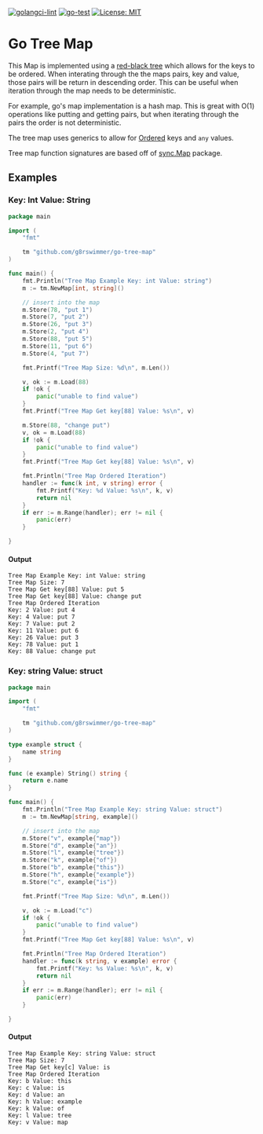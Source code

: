 [![golangci-lint](https://github.com/g8rswimmer/go-twitter/actions/workflows/golangci-lint.yml/badge.svg)](https://github.com/g8rswimmer/go-twitter/actions/workflows/golangci-lint.yml)
[![go-test](https://github.com/g8rswimmer/go-twitter/actions/workflows/go-test.yml/badge.svg)](https://github.com/g8rswimmer/go-twitter/actions/workflows/go-test.yml)
[![License: MIT](https://img.shields.io/badge/License-MIT-blue.svg)](https://opensource.org/licenses/MIT)
# Go Tree Map
This Map is implemented using a [red-black tree](https://en.wikipedia.org/wiki/Red%E2%80%93black_tree) which allows for the keys to be ordered.  When interating through the the maps pairs, key and value, those pairs will be return in descending order.  This can be useful when iteration through the map needs to be deterministic.  

For example, go's map implementation is a hash map.  This is great with O(1) operations like putting and getting pairs, but when iterating through the pairs the order is not deterministic.

The tree map uses generics to allow for [Ordered](https://pkg.go.dev/golang.org/x/exp/constraints#Ordered) keys and `any` values.

Tree map function signatures are based off of [sync.Map](https://pkg.go.dev/sync) package.

## Examples
### Key: Int Value: String
```go
package main

import (
	"fmt"

	tm "github.com/g8rswimmer/go-tree-map"
)

func main() {
	fmt.Println("Tree Map Example Key: int Value: string")
	m := tm.NewMap[int, string]()

	// insert into the map
	m.Store(78, "put 1")
	m.Store(7, "put 2")
	m.Store(26, "put 3")
	m.Store(2, "put 4")
	m.Store(88, "put 5")
	m.Store(11, "put 6")
	m.Store(4, "put 7")

	fmt.Printf("Tree Map Size: %d\n", m.Len())

	v, ok := m.Load(88)
	if !ok {
		panic("unable to find value")
	}
	fmt.Printf("Tree Map Get key[88] Value: %s\n", v)

	m.Store(88, "change put")
	v, ok = m.Load(88)
	if !ok {
		panic("unable to find value")
	}
	fmt.Printf("Tree Map Get key[88] Value: %s\n", v)

	fmt.Println("Tree Map Ordered Iteration")
	handler := func(k int, v string) error {
		fmt.Printf("Key: %d Value: %s\n", k, v)
		return nil
	}
	if err := m.Range(handler); err != nil {
		panic(err)
	}

}
```
#### Output
```
Tree Map Example Key: int Value: string
Tree Map Size: 7
Tree Map Get key[88] Value: put 5
Tree Map Get key[88] Value: change put
Tree Map Ordered Iteration
Key: 2 Value: put 4
Key: 4 Value: put 7
Key: 7 Value: put 2
Key: 11 Value: put 6
Key: 26 Value: put 3
Key: 78 Value: put 1
Key: 88 Value: change put
```

### Key: string Value: struct
```go
package main

import (
	"fmt"

	tm "github.com/g8rswimmer/go-tree-map"
)

type example struct {
	name string
}

func (e example) String() string {
	return e.name
}

func main() {
	fmt.Println("Tree Map Example Key: string Value: struct")
	m := tm.NewMap[string, example]()

	// insert into the map
	m.Store("v", example{"map"})
	m.Store("d", example{"an"})
	m.Store("l", example{"tree"})
	m.Store("k", example{"of"})
	m.Store("b", example{"this"})
	m.Store("h", example{"example"})
	m.Store("c", example{"is"})

	fmt.Printf("Tree Map Size: %d\n", m.Len())

	v, ok := m.Load("c")
	if !ok {
		panic("unable to find value")
	}
	fmt.Printf("Tree Map Get key[88] Value: %s\n", v)

	fmt.Println("Tree Map Ordered Iteration")
	handler := func(k string, v example) error {
		fmt.Printf("Key: %s Value: %s\n", k, v)
		return nil
	}
	if err := m.Range(handler); err != nil {
		panic(err)
	}

}
```
#### Output
```
Tree Map Example Key: string Value: struct
Tree Map Size: 7
Tree Map Get key[c] Value: is
Tree Map Ordered Iteration
Key: b Value: this
Key: c Value: is
Key: d Value: an
Key: h Value: example
Key: k Value: of
Key: l Value: tree
Key: v Value: map
```